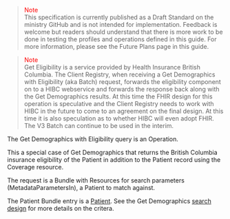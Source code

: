 ><span style="color:red">Note</span><br>This specification is currently published as a Draft Standard on the ministry GitHub and is not intended for implementation. Feedback is welcome but readers should understand that there is more work to be done in testing the profiles and operations defined in this guide. For more information, please see the Future Plans page in this guide.

><span style="color:red">Note</span><br>Get Eligibility is a service provided by Health Insurance British Columbia.  The Client Registry, when receiving a Get Demographics with Eligibility (aka Batch) request, forwards the eligibility component on to a HIBC webservice and forwards the response back along with the Get Demographics results.  At this time the FHIR design for this operation is speculative and the Client Registry needs to work with HIBC in the future to come to an agreement on the final design. At this time it is also speculation as to whether HIBC will even adopt FHIR. The V3 Batch can continue to be used in the interim.

The Get Demographics with Eligibility query is an Operation.  

This a special case of Get Demographics that returns the British Columbia insurance eligibility of the Patient in addition to the Patient record using the Coverage resource.

The request is a Bundle with Resources for search parameters (MetadataParametersIn), a Patient to match against.

The Patient Bundle entry is a [Patient](StructureDefinition-bc-patient.html). See the Get Demographics [search design](search.html#get-demographics-search) for more details on the critera.
